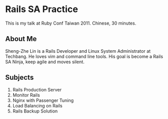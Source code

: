 Rails SA Practice
=================

This is my talk at Ruby Conf Taiwan 2011.
Chinese, 30 minutes.

About Me
--------

Sheng-Zhe Lin is a Rails Developer and Linux System Administrator at Techbang. He loves vim and command line tools. His goal is become a Rails SA Ninja, keep agile and moves silent.

Subjects
--------

1. Rails Production Server
2. Monitor Rails
3. Nginx with Passenger Tuning
4. Load Balancing on Rails
5. Rails Backup Solution
